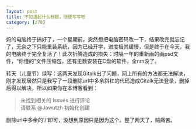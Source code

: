 ```yaml
---
layout: post
title: 不知道起什么标题，随便写写吧
category: [z78]
---
```

妈的电脑终于搞好了，一个星期前，突然想把电脑密码改一下，结果改完就忘记了，无奈之下只能重装系统，因为已经开学，进度极其缓慢，但是终于在今天，我的电脑终于完全复活了！此次折腾造成的损失：时隔一年的重新画的画psd文件，“你懂的”文件压缩包，还有无数安装在C盘的软件，全nm没了。

转天（儿童节）续写：这两天发现Gitalk出了问题，网上所有的方法都无法解决，刚才发现居然只是我写了一段删除url中多余斜杠的代码造成Gitalk无法登录，删掉后得以解决，所以如果你在本博客看到：
> 未找到相关的 Issues 进行评论  
请联系 @Jawutzh 初始化创建

删除url中多余的'/'即可，没想到原因只是因为这个。整了两天了，贼痛苦。

